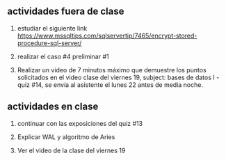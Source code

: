 ## actividades fuera de clase

1. estudiar el siguiente link https://www.mssqltips.com/sqlservertip/7465/encrypt-stored-procedure-sql-server/

2. realizar el caso #4 preliminar #1

3. Realizar un video de 7 minutos máximo que demuestre los puntos solicitados en el video clase del viernes 19, subject: bases de datos I - quiz #14, se envía al asistente el lunes 22 antes de media noche.

## actividades en clase

1. continuar con las exposiciones del quiz #13

2. Explicar WAL y algoritmo de Aries

3. Ver el video de la clase del viernes 19
